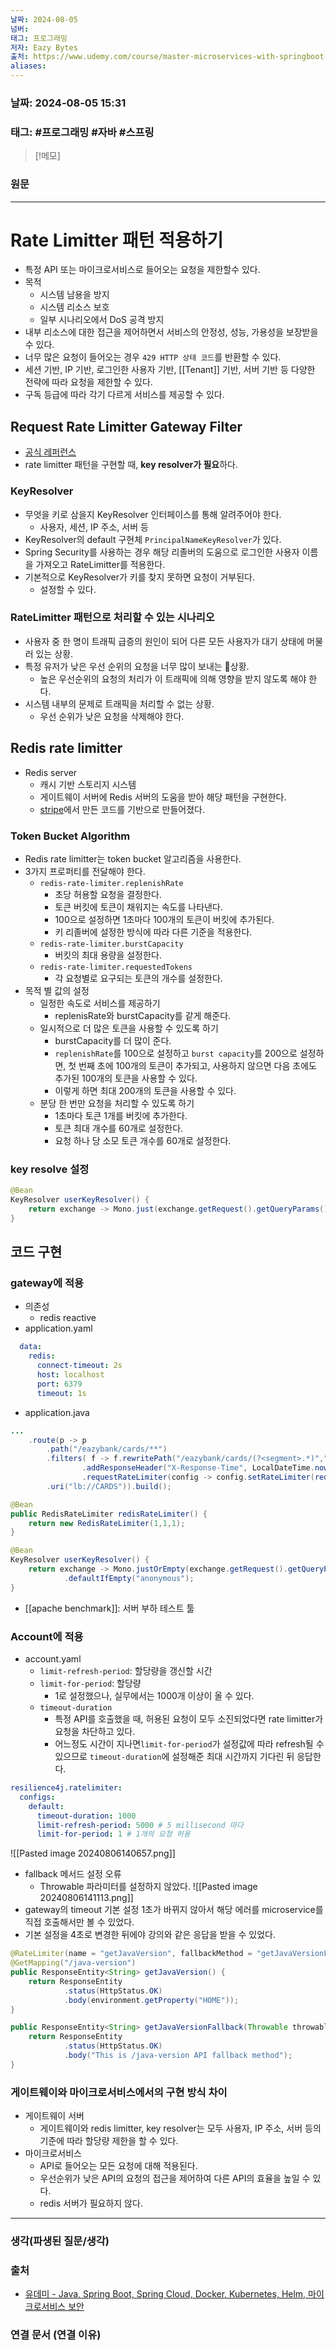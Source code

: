 ```yaml
---
날짜: 2024-08-05
넘버: 
태그: 프로그래밍
저자: Eazy Bytes
출처: https://www.udemy.com/course/master-microservices-with-springboot-docker-kubernetes-korean/
aliases:
---
```

### 날짜:  2024-08-05 15:31

### 태그: #프로그래밍 #자바 #스프링

>[!메모]
>

### 원문
---
# Rate Limitter 패턴 적용하기
- 특정 API 또는 마이크로서비스로 들어오는 요청을 제한할수 있다.
- 목적
	- 시스템 남용을 방지
	- 시스템 리소스 보호
	- 일부 시나리오에서 DoS 공격 방지
- 내부 리소스에 대한 접근을 제어하면서 서비스의 안정성, 성능, 가용성을 보장받을 수 있다.
- 너무 많은 요청이 들어오는 경우 `429 HTTP 상태 코드`를 반환할 수 있다.
- 세션 기반, IP 기반, 로그인한 사용자 기반, [[Tenant]] 기반, 서버 기반 등 다양한 전략에 따라 요청을 제한할 수 있다.
- 구독 등급에 따라 각기 다르게 서비스를 제공할 수 있다.
## Request Rate Limitter Gateway Filter
- [공식 레퍼런스](https://docs.spring.io/spring-cloud-gateway/reference/spring-cloud-gateway/gatewayfilter-factories/requestratelimiter-factory.html)
- rate limitter 패턴을 구현할 때, **key resolver가 필요**하다.
### KeyResolver
- 무엇을 키로 삼을지 KeyResolver 인터페이스를 통해 알려주어야 한다.
	- 사용자, 세션, IP 주소, 서버 등
- KeyResolver의 default 구현체 `PrincipalNameKeyResolver`가 있다.
- Spring Security를 사용하는 경우 해당 리졸버의 도움으로 로그인한 사용자 이름을 가져오고 RateLimitter를 적용한다.
- 기본적으로 KeyResolver가 키를 찾지 못하면 요청이 거부된다.
	- 설정할 수 있다.
### RateLimitter 패턴으로 처리할 수 있는 시나리오
- 사용자 중 한 명이 트래픽 급증의 원인이 되어 다른 모든 사용자가 대기 상태에 머물러 있는 상황.
- 특정 유저가 낮은 우선 순위의 요청을 너무 많이 보내는 상황.
	- 높은 우선순위의 요청의 처리가 이 트래픽에 의해 영향을 받지 않도록 해야 한다.
- 시스템 내부의 문제로 트래픽을 처리할 수 없는 상황.
	- 우선 순위가 낮은 요청을 삭제해야 한다.
## Redis rate limitter
- Redis server
	- 캐시 기반 스토리지 시스템
	- 게이트웨이 서버에 Redis 서버의 도움을 받아 해당 패턴을 구현한다.
	- [stripe](https://stripe.com/blog/rate-limiters)에서 만든 코드를 기반으로 만들어졌다.
### Token Bucket Algorithm
- Redis rate limitter는 token bucket 알고리즘을 사용한다.
- 3가지 프로퍼티를 전달해야 한다.
	- `redis-rate-limiter.replenishRate`
		- 초당 허용할 요청을 결정한다.
		- 토큰 버킷에 토큰이 채워지는 속도를 나타낸다.
		- 100으로 설정하면 1초마다 100개의 토큰이 버킷에 추가된다.
		- 키 리졸버에 설정한 방식에 따라 다른 기준을 적용한다.
	- `redis-rate-limiter.burstCapacity`
		- 버킷의 최대 용량을 설정한다.
	- `redis-rate-limiter.requestedTokens`
		- 각 요청별로 요구되는 토큰의 개수를 설정한다.
- 목적 별 값의 설정
	- 일정한 속도로 서비스를 제공하기
		- replenisRate와 burstCapacity를 같게 해준다.
	- 일시적으로 더 많은 토큰을 사용할 수 있도록 하기
		- burstCapacity를 더 많이 준다.
		- `replenishRate`를 100으로 설정하고 `burst capacity`를 200으로 설정하면, 첫 번째 초에 100개의 토큰이 추가되고, 사용하지 않으면 다음 초에도 추가된 100개의 토큰을 사용할 수 있다. 
		- 이렇게 하면 최대 200개의 토큰을 사용할 수 있다.
	- 분당 한 번만 요청을 처리할 수 있도록 하기
		- 1초마다 토큰 1개를 버킷에 추가한다.
		- 토큰 최대 개수를 60개로 설정한다.
		- 요청 하나 당 소모 토큰 개수를 60개로 설정한다.
### key resolve 설정
```java
@Bean
KeyResolver userKeyResolver() {
    return exchange -> Mono.just(exchange.getRequest().getQueryParams().getFirst("user"));
}
```
## 코드 구현
### gateway에 적용
- 의존성
	- redis reactive
- application.yaml
```yaml
  data:
    redis:
      connect-timeout: 2s
      host: localhost
      port: 6379
      timeout: 1s
```
- application.java
```java hl:6,9-12,14-18
...
	.route(p -> p
		.path("/eazybank/cards/**")
		.filters( f -> f.rewritePath("/eazybank/cards/(?<segment>.*)","/${segment}")
				.addResponseHeader("X-Response-Time", LocalDateTime.now().toString())
				.requestRateLimiter(config -> config.setRateLimiter(redisRateLimiter()).setKeyResolver(userKeyResolver())))
		.uri("lb://CARDS")).build();

@Bean
public RedisRateLimiter redisRateLimiter() {
	return new RedisRateLimiter(1,1,1);
}

@Bean
KeyResolver userKeyResolver() {
	return exchange -> Mono.justOrEmpty(exchange.getRequest().getQueryParams().getFirst("user"))
			.defaultIfEmpty("anonymous");
}
```
- [[apache benchmark]]: 서버 부하 테스트 툴

### Account에 적용
- account.yaml
	- `limit-refresh-period`: 할당량을 갱신할 시간
	- `limit-for-period`: 할당량
		- 1로 설정했으나, 실무에서는 1000개 이상이 올 수 있다.
	- `timeout-duration`
		- 특정 API를 호출했을 때, 허용된 요청이 모두 소진되었다면 rate limitter가 요청을 차단하고 있다.
		- 어느정도 시간이 지나면`limit-for-period`가 설정값에 따라 refresh될 수 있으므로 `timeout-duration`에 설정해준 최대 시간까지 기다린 뒤 응답한다.
```yaml
resilience4j.ratelimiter:
  configs:
    default:
      timeout-duration: 1000
      limit-refresh-period: 5000 # 5 millisecond 마다
      limit-for-period: 1 # 1개의 요청 허용 
```
![[Pasted image 20240806140657.png]]
- fallback 메서드 설정 오류
	- Throwable 파라미터를 설정하지 않았다.
![[Pasted image 20240806141113.png]]
- gateway의 timeout 기본 설정 1초가 바뀌지 않아서 해당 에러를 microservice를 직접 호출해서만 볼 수 있었다.
- 기본 설정을 4초로 변경한 뒤에야 강의와 같은 응답을 받을 수 있었다.
```java
@RateLimiter(name = "getJavaVersion", fallbackMethod = "getJavaVersionFallback")
@GetMapping("/java-version")
public ResponseEntity<String> getJavaVersion() {
	return ResponseEntity
			.status(HttpStatus.OK)
			.body(environment.getProperty("HOME"));
}

public ResponseEntity<String> getJavaVersionFallback(Throwable throwable) {
	return ResponseEntity
			.status(HttpStatus.OK)
			.body("This is /java-version API fallback method");
}
```
### 게이트웨이와 마이크로서비스에서의 구현 방식 차이
- 게이트웨이 서버
	- 게이트웨이와 redis limitter, key resolver는 모두 사용자, IP 주소, 서버 등의 기준에 따라 할당량 제한을 할 수 있다.
- 마이크로서비스
	- API로 들어오는 모든 요청에 대해 적용된다.
	- 우선순위가 낮은 API의 요청의 접근을 제어하여 다른 API의 효율을 높일 수 있다.
	- redis 서버가 필요하지 않다.



---
### 생각(파생된 질문/생각)

### 출처
- [유데미 - Java, Spring Boot, Spring Cloud, Docker, Kubernetes, Helm, 마이크로서비스 보안](https://www.udemy.com/course/master-microservices-with-springboot-docker-kubernetes-korean/)

### 연결 문서 (연결 이유)
